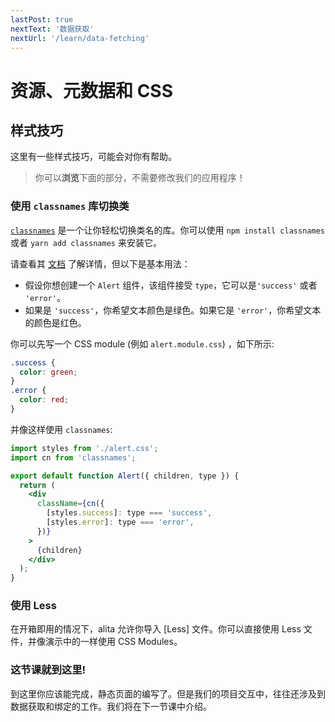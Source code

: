```yaml
---
lastPost: true
nextText: '数据获取'
nextUrl: '/learn/data-fetching'
---
```


# 资源、元数据和 CSS

## 样式技巧

这里有一些样式技巧，可能会对你有帮助。

> 你可以**浏览**下面的部分，不需要修改我们的应用程序！

### 使用 `classnames` 库切换类

[`classnames`](https://github.com/JedWatson/classnames) 是一个让你轻松切换类名的库。你可以使用 `npm install classnames` 或者 `yarn add classnames` 来安装它。

请查看其 [文档](https://github.com/JedWatson/classnames) 了解详情，但以下是基本用法：

- 假设你想创建一个 `Alert` 组件，该组件接受 `type`，它可以是`'success'` 或者 `'error'`。
- 如果是 `'success'`，你希望文本颜色是绿色。如果它是 `'error'`，你希望文本的颜色是红色。

你可以先写一个 CSS module (例如 `alert.module.css`) ，如下所示:

```css
.success {
  color: green;
}
.error {
  color: red;
}
```

并像这样使用 `classnames`:

```jsx
import styles from './alert.css';
import cn from 'classnames';

export default function Alert({ children, type }) {
  return (
    <div
      className={cn({
        [styles.success]: type === 'success',
        [styles.error]: type === 'error',
      })}
    >
      {children}
    </div>
  );
}
```

### 使用 Less

在开箱即用的情况下，alita 允许你导入 [Less] 文件。你可以直接使用 Less 文件，并像演示中的一样使用 CSS Modules。

### 这节课就到这里!

到这里你应该能完成，静态页面的编写了。但是我们的项目交互中，往往还涉及到数据获取和绑定的工作。我们将在下一节课中介绍。
